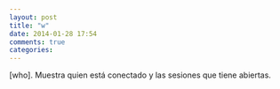 ```yaml
---
layout: post
title: "w"
date: 2014-01-28 17:54
comments: true
categories: 
---
```

[who]. Muestra quien está conectado y las sesiones que tiene abiertas.

